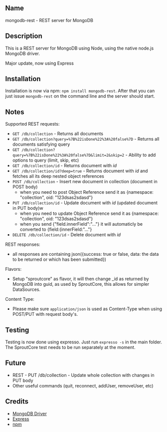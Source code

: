 Name
----

mongodb-rest - REST server for MongoDB

Description
-----------

This is a REST server for MongoDB using Node, using the native node.js MongoDB driver.

Major update, now using Express

Installation
------------

Installation is now via npm: `npm install mongodb-rest`.
After that you can just issue `mongodb-rest` on the command line and the server should start.

Notes
-----

Supported REST requests:

* `GET /db/collection` - Returns all documents
* `GET /db/collection?query=%7B%22isDone%22%3A%20false%7D` - Returns all documents satisfying query
* `GET /db/collection?query=%7B%22isDone%22%3A%20false%7D&limit=2&skip=2` - Ability to add options to query (limit, skip, etc)
* `GET /db/collection/id` - Returns document with _id_
* `GET /db/collection/id?deep=true` - Returns document with _id_ and fetches all its deep nested object references
* `POST /db/collection` - Insert new document in collection (document in POST body)
  * when you need to post Object Reference send it as {namespace: "collection", oid: "123dsas2sdasd"}
* `PUT /db/collection/id` - Update document with _id_ (updated document in PUT body)w
  * when you need to update Object Reference send it as {namespace: "collection", oid: "123dsas2sdasd"}
  * when you send {"field.innerField":"..."} it will automaticly be converted to {field:{innerField:"..."}
* `DELETE /db/collection/id` - Delete document with _id_

REST responses:

* all responses are containing json({success: true or false, data: the data to be returned or which has been submitted})

Flavors:

* Setup "sproutcore" as flavor, it will then change _id as returned by MongoDB into guid, as used by SproutCore, this allows for simpler DataSources.

Content Type:

* Please make sure `application/json` is used as Content-Type when using POST/PUT with request body's.

Testing
-------

Testing is now done using expresso. Just run `expresso -s` in the main folder.
The SproutCore test needs to be run separately at the moment.

Future
------

* REST - PUT /db/collection - Update whole collection with changes in PUT body
* Other useful commands (quit, reconnect, addUser, removeUser, etc)

Credits
-------

* [MongoDB Driver](http://github.com/christkv/node-mongodb-native)
* [Express](http://expressjs.com/)
* [npm](http://npmjs.org/)
